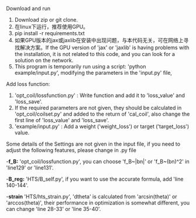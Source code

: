 
Download and run
1. Download zip or git clone.
2. 在linux下运行，推荐使用GPU。
3. pip install -r requirements.txt
4. 如果GPU版本的jax或jaxlib在安装中出现问题，与本代码无关，可在网络上寻找解决方案。If the GPU version of 'jax' or 'jaxlib' is having problems with the installation, it is not related to this code, and you can look for a solution on the network.
5. This program is temporarily run using a script: 'python example/input.py', 
modifying the parameters in the 'input.py' file,


Add loss function:
1. 'opt_coil/lossfunction.py' : Write function and add it to 'loss_value' and 'loss_save'.
2. If the required parameters are not given, they should be calculated in 'opt_coil/coilset.py' and added to the return of 'cal_coil', also change the first line of 'loss_value' and 'loss_save'.
3. 'example/input.py' : Add a weight ('weight_loss') or target ('target_loss') value.


Some details of the Settings are not given in the input file, if you need to adjust the following features, please change in .py file

-**f_B:** 'opt_coil/lossfunction.py', you can choose 'f_B~|bn|' or 'f_B~(bn)^2' in 'line129' or 'line131'.

-**B_reg:** 'HTS/B_self.py',  if you want to use the accurate formula, add 'line 140-144'.

-**strain** 'HTS/hts_strain.py', 'dtheta' is calculated from 'arcsin(theta)' or 'arccos(theta)', their performance in optimization is somewhat different, you can change 'line 28-33' or 'line 35-40'.







